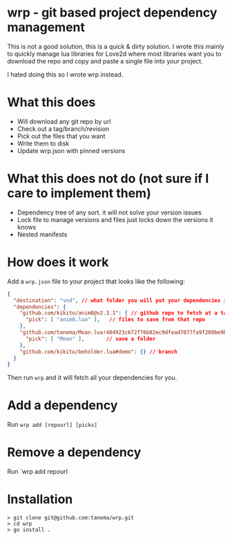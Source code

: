# wrp - git based project dependency management
This is not a good solution, this is a quick & dirty solution. I wrote this mainly
to quickly manage lua libraries for Love2d where most libraries want you to download
the repo and copy and paste a single file into your project.

I hated doing this so I wrote wrp instead.

# What this does
- Will download any git repo by url
- Check out a tag/branch/revision
- Pick out the files that you want
- Write them to disk
- Update wrp.json with pinned versions

# What this does not do (not sure if I care to implement them)
- Dependency tree of any sort. it will not solve your version issues
- Lock file to manage versions and files just locks down the versions it knows
- Nested manifests

# How does it work

Add a `wrp.json` file to your project that looks like the following:

```json
{
  "destination": "vnd", // what folder you will put your dependencies in
  "dependencies": {
    "github.com/kikito/anim8@v2.3.1": { // github repo to fetch at a tag
      "pick": [ "anim8.lua" ],   // files to save from that repo
    },
    "github.com/tanema/Moan.lua!404923c672f76b82ec9dfead7077fa9f289be9bd": { // commit hash
      "pick": [ "Moan" ],       // save a folder
    },
    "github.com/kikito/beholder.lua#demo": {} // branch
  }
}
```

Then run `wrp` and it will fetch all your dependencies for you.

# Add a dependency

Run `wrp add [repourl] [picks]`

# Remove a dependency

Run `wrp add repourl

# Installation

```
> git clone git@github.com:tanema/wrp.git
> cd wrp
> go install .
```
